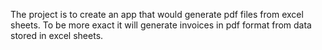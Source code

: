 
The project is to create an app that would generate pdf files from excel sheets. To be more exact it will generate invoices in pdf format from data stored in excel sheets.
